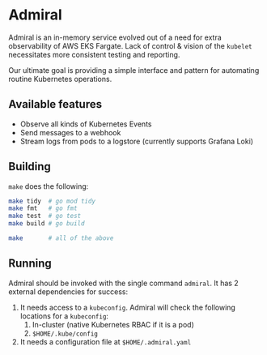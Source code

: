 # Admiral

Admiral is an in-memory service evolved out of a need
for extra observability of AWS EKS Fargate. Lack of control & vision of the
`kubelet` necessitates more consistent testing and reporting. 

Our ultimate goal is providing a simple interface and pattern for automating
routine Kubernetes operations.

## Available features

- Observe all kinds of Kubernetes Events
- Send messages to a webhook
- Stream logs from pods to a logstore (currently supports Grafana Loki)

## Building

`make` does the following:

```bash
make tidy  # go mod tidy
make fmt   # go fmt
make test  # go test
make build # go build

make       # all of the above
```

## Running

Admiral should be invoked with the single command `admiral`. It has 2 external
dependencies for success:

1. It needs access to a `kubeconfig`. Admiral will check the following
locations for a `kubeconfig`:
    1. In-cluster (native Kubernetes RBAC if it is a pod)
    2. `$HOME/.kube/config`
2. It needs a configuration file at `$HOME/.admiral.yaml`
